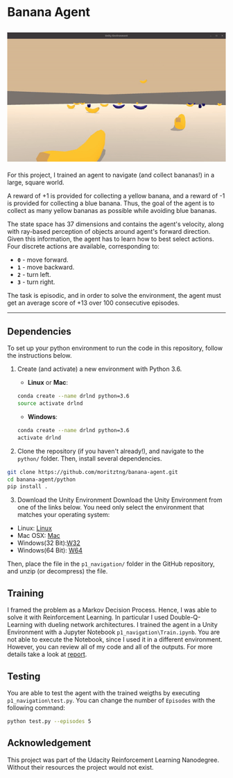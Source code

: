 # Banana Agent
![Banana](banana.gif)
---
For this project, I trained an agent to navigate (and collect bananas!) in a large, square world.  

A reward of +1 is provided for collecting a yellow banana, and a reward of -1 is provided for collecting a blue banana.  Thus, the goal of the agent is to collect as many yellow bananas as possible while avoiding blue bananas.  

The state space has 37 dimensions and contains the agent's velocity, along with ray-based perception of objects around agent's forward direction.  Given this information, the agent has to learn how to best select actions.  Four discrete actions are available, corresponding to:
- **`0`** - move forward.
- **`1`** - move backward.
- **`2`** - turn left.
- **`3`** - turn right.

The task is episodic, and in order to solve the environment, the agent must get an average score of +13 over 100 consecutive episodes.

---

## Dependencies

To set up your python environment to run the code in this repository, follow the instructions below.

1. Create (and activate) a new environment with Python 3.6.

	- __Linux__ or __Mac__:
	```bash
	conda create --name drlnd python=3.6
	source activate drlnd
	```
	- __Windows__:
	```bash
	conda create --name drlnd python=3.6
	activate drlnd
	```

2. Clone the repository (if you haven't already!), and navigate to the `python/` folder.  Then, install several dependencies.
```bash
git clone https://github.com/moritztng/banana-agent.git
cd banana-agent/python
pip install .
```

3. Download the Unity Environment
Download the Unity Environment from one of the links below. You need only select the environment that matches your operating system:
- Linux: [Linux](https://s3-us-west-1.amazonaws.com/udacity-drlnd/P1/Banana/Banana_Linux.zip)
- Mac OSX: [Mac](https://s3-us-west-1.amazonaws.com/udacity-drlnd/P1/Banana/Banana.app.zip)
- Windows(32 Bit):[W32](https://s3-us-west-1.amazonaws.com/udacity-drlnd/P1/Banana/Banana_Windows_x86.zip)
- Windows(64 Bit): [W64](https://s3-us-west-1.amazonaws.com/udacity-drlnd/P1/Banana/Banana_Windows_x86_64.zip)

Then, place the file in the `p1_navigation/` folder in the GitHub repository, and unzip (or decompress) the file.

## Training

I framed the problem as a Markov Decision Process. Hence, I was able to solve it with Reinforcement Learning. In particular I used Double-Q-Learning with dueling network architectures. I trained the agent in a Unity Environment with a Jupyter Notebook `p1_navigation\Train.ipynb`. You are not able to execute the Notebook, since I used it in a different environment. However, you can review all of my code and all of the outputs. For more details take a look at [report](report.md).

## Testing
You are able to test the agent with the trained weigths by executing `p1_navigation\test.py`.
You can change the number of `Episodes` with the following command:
```bash
python test.py --episodes 5
```

## Acknowledgement
This project was part of the Udacity Reinforcement Learning Nanodegree. Without their resources the project would not exist.
